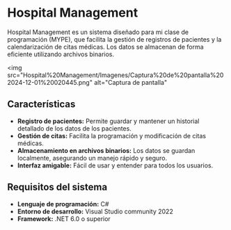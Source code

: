# Hospital Management

Hospital Management es un sistema diseñado para mi clase de programación (MYPE), que facilita la gestión de registros de pacientes y la calendarización de citas médicas. Los datos se almacenan de forma eficiente utilizando archivos binarios.


<img src="Hospital%20Management/Imagenes/Captura%20de%20pantalla%202024-12-01%20020445.png" alt="Captura de pantalla"



## Características

- **Registro de pacientes:** Permite guardar y mantener un historial detallado de los datos de los pacientes.
- **Gestión de citas:** Facilita la programación y modificación de citas médicas.
- **Almacenamiento en archivos binarios:** Los datos se guardan localmente, asegurando un manejo rápido y seguro.
- **Interfaz amigable:** Fácil de usar y entender para todos los usuarios.

## Requisitos del sistema

- **Lenguaje de programación:** C#
- **Entorno de desarrollo:** Visual Studio community 2022
- **Framework:** .NET 6.0 o superior

